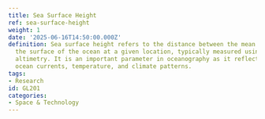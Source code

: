 ```yaml
---
title: Sea Surface Height
ref: sea-surface-height
weight: 1
date: '2025-06-16T14:50:00.000Z'
definition: Sea surface height refers to the distance between the mean sea level and
  the surface of the ocean at a given location, typically measured using satellite
  altimetry. It is an important parameter in oceanography as it reflects changes in
  ocean currents, temperature, and climate patterns.
tags:
- Research
id: GL201
categories:
- Space & Technology
---
```


